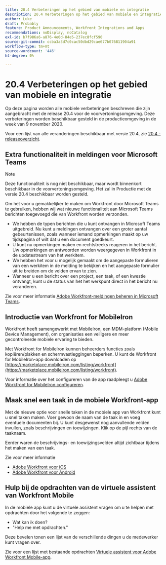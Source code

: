```yaml
---
title: 20.4 Verbeteringen op het gebied van mobiele en integratie
description: 20.4 Verbeteringen op het gebied van mobiele en integratie
author: Luke
draft: Probably
feature: Product Announcements, Workfront Integrations and Apps
recommendations: noDisplay, noCatalog
exl-id: b7f986a6-a876-4e0d-84e5-237ec8fcf590
source-git-commit: ccba3a3d7c0cac50dbd29cae677b076811904a91
workflow-type: tm+mt
source-wordcount: '446'
ht-degree: 0%

---
```


# 20.4 Verbeteringen op het gebied van mobiele en integratie

Op deze pagina worden alle mobiele verbeteringen beschreven die zijn aangebracht met de release 20.4 voor de voorvertoningsomgeving. Deze verbeteringen worden beschikbaar gesteld in de productieomgeving in de week van 9 november 2020.

Voor een lijst van alle veranderingen beschikbaar met versie 20.4, zie [20.4 - releaseoverzicht](../../../product-announcements/product-releases/20.4-release-activity/20-4-release-overview.md).

## Extra functionaliteit in meldingen voor Microsoft Teams

>[!NOTE]
>
>Deze functionaliteit is nog niet beschikbaar, maar wordt binnenkort beschikbaar in de voorvertoningsomgeving. Het zal in Productie met de versie 20.4 beschikbaar worden gesteld.

Om het voor u gemakkelijker te maken om Workfront door Microsoft Teams te gebruiken, hebben wij wat nieuwe functionaliteit aan Microsoft Teams berichten toegevoegd die van Workfront worden verzonden.

* We hebben de typen berichten die u kunt ontvangen in Microsoft Teams uitgebreid. Nu kunt u meldingen ontvangen over een groter aantal gebeurtenissen, zoals wanneer iemand opmerkingen maakt op uw tijdspagina of wilt dat u een document goedkeurt.
* U kunt nu opmerkingen maken en rechtstreeks reageren in het bericht. Uw opmerkingen en antwoorden worden weergegeven in Workfront in de updatestream van het werkitem.
* We hebben het voor u mogelijk gemaakt om de aangepaste formulieren van een werkitem in de melding te bekijken en het aangepaste formulier uit te breiden om de velden ervan te zien.
* Wanneer u een bericht over een project, een taak, of een kwestie ontvangt, kunt u de status van het het werkpunt direct in het bericht nu veranderen.

Zie voor meer informatie [Adobe Workfront-meldingen beheren in Microsoft Teams](../../../workfront-integrations-and-apps/using-workfront-with-microsoft-teams/manage-wf-notifications-approval-requests-ms-teams.md).

## Introductie van Workfront for MobileIron

Workfront heeft samengewerkt met MobileIron, een MDM-platform (Mobile Device Management), om organisaties een veiligere en meer gecontroleerde mobiele ervaring te bieden.

Met Workfront for MobileIron kunnen beheerders functies zoals kopiëren/plakken en schermvastleggingen beperken. U kunt de Workfront for MobileIron-app downloaden op [https://marketplace.mobileiron.com/listing/workfront](https://marketplace.mobileiron.com/listing/workfront).

Voor informatie over het configureren van de app raadpleegt u [Adobe Workfront for MobileIron configureren](../../../workfront-basics/mobile-apps/using-the-workfront-mobile-app/wf-mobileiron-configs.md).

## Maak snel een taak in de mobiele Workfront-app

Met de nieuwe optie voor snelle taken in de mobiele app van Workfront kunt u snel taken maken. Voer gewoon de naam van de taak in en voeg eventuele documenten bij. U kunt desgewenst nog aanvullende velden invullen, zoals beschrijvingen en toewijzingen. Klik op de pijl rechts van de taaknaam.

Eerder waren de beschrijvings- en toewijzingsvelden altijd zichtbaar tijdens het maken van een taak.

Zie voor meer informatie

* [Adobe Workfront voor iOS](../../../workfront-basics/mobile-apps/using-the-workfront-mobile-app/workfront-for-ios.md)
* [Adobe Workfront voor Android](../../../workfront-basics/mobile-apps/using-the-workfront-mobile-app/workfront-for-android.md)

## Hulp bij de opdrachten van de virtuele assistent van Workfront Mobile

In de mobiele app kunt u de virtuele assistent vragen om u te helpen met opdrachten door het volgende te zeggen:

* Wat kan ik doen?
* &quot;Help me met opdrachten.&quot;

Deze bevelen tonen een lijst van de verschillende dingen u de medewerker kunt vragen over.

Zie voor een lijst met bestaande opdrachten [Virtuele assistent voor Adobe Workfront Mobile-app](../../../workfront-basics/mobile-apps/using-the-workfront-mobile-app/wf-mobile-virtual-assistant.md).
